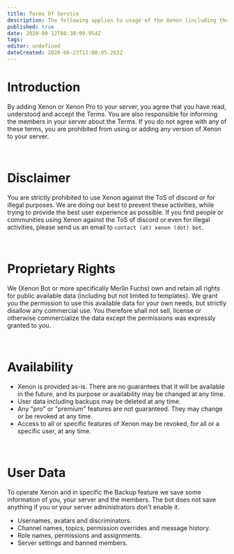 ```yaml
---
title: Terms Of Service
description: The following applies to usage of the Xenon (including the premium versions) Discord bot: (referred to as "Xenon")
published: true
date: 2020-09-12T08:38:09.954Z
tags: 
editor: undefined
dateCreated: 2020-06-23T12:00:05.263Z
---
```


# Introduction
By adding Xenon or Xenon Pro to your server, you agree that you have read, understood and accept the Terms. You are also responsible for informing the members in your server about the Terms.
If you do not agree with any of these terms, you are prohibited from using or adding any version of Xenon to your server.

<br />

# Disclaimer
You are strictly prohibited to use Xenon against the ToS of discord or for illegal purposes. We are doing our best to prevent these activities, while trying to provide the best user experience as possible. If you find people or communities using Xenon against the ToS of discord or even for illegal activities, please send us an email to `contact (at) xenon (dot) bot`.

<br />

# Proprietary Rights
We (Xenon Bot or more specifically Merlin Fuchs) own and retain all rights for public available data (including but not limited to templates). We grant you the permission to use this available data for your own needs, but strictly disallow any commercial use. You therefore shall not sell, license or otherwise commercialize the data except the permissions was expressly granted to you.

<br />

# Availability
- Xenon is provided as-is. There are no guarantees that it will be available in the future, and its purpose or availability may be changed at any time.
- User data including backups may be deleted at any time.
- Any "pro" or "premium" features are not guaranteed. They may change or be revoked at any time.
- Access to all or specific features of Xenon may be revoked, for all or a specific user, at any time.

<br />

# User Data

To operate Xenon and in specific the Backup feature we save some information of you, your server and the members. The bot does not save anything if you or your server administrators don't enable it.

- Usernames, avatars and discriminators.
- Channel names, topics, permission overrides and message history.
- Role names, permissions and assignments.
- Server settings and banned members.